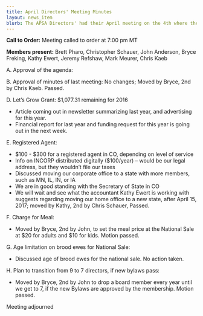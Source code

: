 ```yaml
---
title: April Directors' Meeting Minutes
layout: news_item
blurb: The APSA Directors' had their April meeting on the 4th where they discussed several business items including the treasurer's report, website, and dropping the 2018 National Sale.
---
```



**Call to Order:** Meeting called to order at 7:00 pm MT

**Members present:** Brett Pharo, Christopher Schauer, John Anderson, Bryce Freking, Kathy Ewert,
Jeremy Refshaw, Mark Meurer, Chris Kaeb

A. Approval of the agenda:

B. Approval of minutes of last meeting: No changes; Moved by Bryce, 2nd by Chris Kaeb. Passed.

D. Let’s Grow Grant: $1,077.31 remaining for 2016
* Article coming out in newsletter summarizing last year, and advertising for this year.
* Financial report for last year and funding request for this year is going out in the next week.

E. Registered Agent:
* $100 - $300 for a registered agent in CO, depending on level of service
* Info on INCORP distributed digitally ($100/year) – would be our legal address, but they wouldn’t file our taxes
* Discussed moving our corporate office to a state with more members, such as MN, IL, IN, or IA
* We are in good standing with the Secretary of State in CO
* We will wait and see what the accountant Kathy Ewert is working with suggests regarding moving our home office to a new state, after April 15, 2017; moved by Kathy, 2nd by Chris Schauer, Passed.

F. Charge for Meal:
* Moved by Bryce, 2nd by John, to set the meal price at the National Sale at $20 for adults and $10 for kids. Motion passed.

G. Age limitation on brood ewes for National Sale:
* Discussed age of brood ewes for the national sale. No action taken.

H. Plan to transition from 9 to 7 directors, if new bylaws pass:
* Moved by Bryce, 2nd by John to drop a board member every year until we get to 7, if the new Bylaws are approved by the membership. Motion passed.

Meeting adjourned
